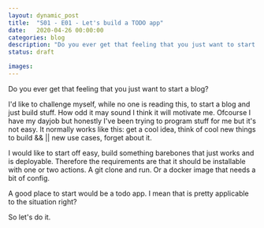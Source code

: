 ```yaml
---
layout: dynamic_post
title:  "S01 - E01 - Let's build a TODO app"
date:   2020-04-26 00:00:00
categories: blog
description: "Do you ever get that feeling that you just want to start a blog?"
status: draft

images:
---
```


Do you ever get that feeling that you just want to start a blog?

I'd like to challenge myself, while no one is reading this, to start a blog and just build stuff. How odd it may sound I think it will motivate me. Ofcourse I have my dayjob but honestly I've been trying to program stuff for me but it's not easy. It normally works like this: get a cool idea, think of cool new things to build && || new use cases, forget about it.

I would like to start off easy, build something barebones that just works and is deployable. Therefore the requirements are that it should be installable with one or two actions. A git clone and run. Or a docker image that needs a bit of config.

A good place to start would be a todo app. I mean that is pretty applicable to the situation right?

So let's do it.
